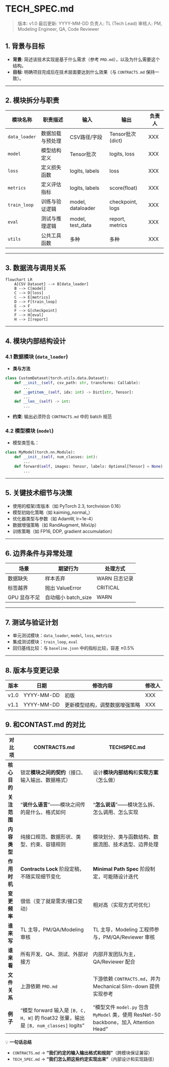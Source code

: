 # TECH_SPEC.md

> 版本: v1.0
> 最后更新: YYYY-MM-DD
> 负责人: TL (Tech Lead)
> 审核人: PM, Modeling Engineer, QA, Code Reviewer


## 1. 背景与目标
- **背景**: 简述该技术实现是基于什么需求（参考 `PRD.md`），以及为什么需要这个结构。
- **目标**: 明确项目完成后在技术层面要达到什么效果（与 `CONTRACTS.md` 保持一致）。

---

## 2. 模块拆分与职责
| 模块名称 | 职责描述 | 输入 | 输出 | 负责人 |
|----------|----------|------|------|--------|
| `data_loader` | 数据加载与预处理 | CSV路径/字段 | Tensor批次(dict) | XXX |
| `model` | 模型结构定义 | Tensor批次 | logits, loss | XXX |
| `loss` | 定义损失函数 | logits, labels | loss | XXX |
| `metrics` | 定义评估指标 | logits, labels | score(float) | XXX |
| `train_loop` | 训练与验证逻辑 | model, dataloader | checkpoint, logs | XXX |
| `eval` | 测试与推理逻辑 | model, test_data | report, metrics | XXX |
| `utils` | 公共工具函数 | 多种 | 多种 | XXX |

---

## 3. 数据流与调用关系
```mermaid
flowchart LR
    A[CSV Dataset] --> B[data_loader]
    B --> C[model]
    C --> D[loss]
    C --> E[metrics]
    D --> F[train_loop]
    E --> F
    F --> G[checkpoint]
    F --> H[eval]
    H --> I[report]
````

---

## 4. 模块内部结构设计

### 4.1 数据模块 (`data_loader`)

* **类与方法**

```python
class CustomDataset(torch.utils.data.Dataset):
    def __init__(self, csv_path: str, transforms: Callable):
        ...
    def __getitem__(self, idx: int) -> Dict[str, Tensor]:
        ...
    def __len__(self) -> int:
        ...
```

* **约束**: 输出必须符合 `CONTRACTS.md` 中的 batch 规范

### 4.2 模型模块 (`model`)

* 模型类签名：

```python
class MyModel(torch.nn.Module):
    def __init__(self, num_classes: int):
        ...
    def forward(self, images: Tensor, labels: Optional[Tensor] = None) -> Dict[str, Tensor]:
        ...
```

---

## 5. 关键技术细节与决策

* 使用的框架/库版本（如 PyTorch 2.3, torchvision 0.16）
* 模型初始化策略（如 kaiming\_normal\_）
* 优化器类型与参数（如 AdamW, lr=1e-4）
* 数据增强策略（如 RandAugment, MixUp）
* 训练策略（如 FP16, DDP, gradient accumulation）

---

## 6. 边界条件与异常处理

| 场景       | 期望行为             | 处理方式      |
| -------- | ---------------- | --------- |
| 数据缺失     | 样本丢弃             | WARN 日志记录 |
| 标签越界     | 抛出 ValueError    | CRITICAL  |
| GPU 显存不足 | 自动缩小 batch\_size | WARN      |

---

## 7. 测试与验证计划

* 单元测试模块：`data_loader`, `model`, `loss`, `metrics`
* 集成测试模块：`train_loop`, `eval`
* 回归基线比较：与 `baseline.json` 中的指标比较，容差 ±0.5%

---

## 8. 版本与变更记录

| 版本   | 日期         | 修改内容            | 修改人 |
| ---- | ---------- | --------------- | --- |
| v1.0 | YYYY-MM-DD | 初版              | XXX |
| v1.1 | YYYY-MM-DD | 更新模型结构，调整数据增强策略 | XXX |

## 9. 和CONTAST.md 的对比

| 对比项      | **CONTRACTS.md**                                                           | **TECHSPEC.md**                                                        |
| -------- | -------------------------------------------------------------------------- | ------------------------------------------------------------------------ |
| **核心目的** | 锁定**模块之间的契约**（接口、输入输出、数据格式）                                                | 设计**模块内部结构**和**实现方案**（怎么做）                                               |
| **关注范围** | “**说什么语言**”——模块之间传的是什么、格式如何                                                | “**怎么说话**”——模块怎么拆、怎么调用、怎么实现                                              |
| **内容类型** | 纯接口规范、数据形状、类型、约束、容错规则                                                      | 模块划分、类与函数结构、数据流图、技术选型、边界处理                                               |
| **作用时机** | **Contracts Lock** 阶段定稿，不随实现细节变化                                           | **Minimal Path Spec** 阶段制定，可能随设计迭代                                       |
| **变更频率** | 很低（变了就是需求/接口变动）                                                            | 相对高（实现方式可优化）                                                             |
| **谁来写**  | TL 主导，PM/QA/Modeling 审核                                                    | TL 主导，Modeling 工程师参与，PM/QA/Reviewer 审核                                   |
| **谁来看**  | 所有开发、QA、测试、外部对接方                                                           | 内部开发团队为主，QA/Reviewer 配合                                                  |
| **文件关系** | 上游依赖 `PRD.md`                                                              | 下游依赖 `CONTRACTS.md`，并为 Mechanical Slim-down 提供实现参考                       |
| **例子**   | “模型 forward 输入是 `[B, C, H, W]` 的 float32 张量，输出是 `[B, num_classes]` logits” | “模型文件 `model.py` 包含 `MyModel` 类，使用 ResNet-50 backbone，加入 Attention Head” |


💡 **一句话总结**

* `CONTRACTS.md` → **“我们约定的输入输出格式和规则”**（跨模块保证兼容）
* `TECH_SPEC.md` → **“我们怎么把这些约定实现出来”**（内部设计和实现路径）
